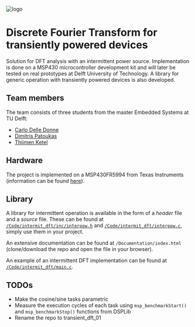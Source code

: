 ![logo](https://github.com/thijmenketel/transient_fft_01/blob/master/html/ip_2.png "logo")

# Discrete Fourier Transform for transiently powered devices
Solution for DFT analysis with an intermittent power source. Implementation is done on a MSP430 microcontroller development kit and will later be tested on real prototypes at Delft University of Technology. A library for generic operation with transiently powered devices is also developed.

## Team members
The team consists of three students from the master Embedded Systems at TU Delft:
 - [Carlo Delle Donne](https://github.com/cdelledonne)
 - [Dimitris Patoukas](https://github.com/dpatoukas)
 - [Thijmen Ketel](https://github.com/thijmenketel)

## Hardware
The project is implemented on a MSP430FR5994 from Texas Instruments (information can be found [here](http://www.ti.com/tool/msp-exp430fr5994)).

## Library
A library for intermittent operation is available in the form of a *header* file and a *source* file. These can be found at [`/Code/intermit_dft/inc/interpow.h`](https://github.com/thijmenketel/transient_fft_01/blob/master/Code/intermit_dft/inc/interpow.h) and [`/Code/intermit_dft/interpow.c`](https://github.com/thijmenketel/transient_fft_01/blob/master/Code/intermit_dft/interpow.c), simply use them in your project.

An extensive documentation can be found at `/Documentation/index.html` (clone/download the repo and open the file in your browser).

An example of an intermittent DFT implementation can be found at [`/Code/intermit_dft/main.c`](https://github.com/thijmenketel/transient_fft_01/blob/master/Code/intermit_dft/main.c).

## TODOs
- Make the cosine/sine tasks parametric
- Measure the execution cycles of each task using `msp_benchmarkStart()` and `msp_benchmarkStop()` functions from DSPLib
- Rename the repo to transient_dft_01

